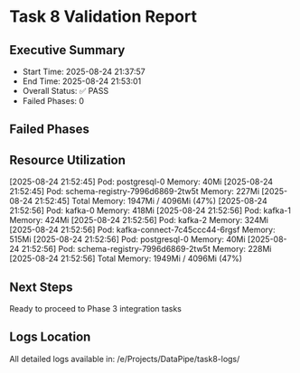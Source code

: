 # Task 8 Validation Report

## Executive Summary
- Start Time: 2025-08-24 21:37:57
- End Time: 2025-08-24 21:53:01
- Overall Status: ✅ PASS
- Failed Phases: 0

## Failed Phases


## Resource Utilization
[2025-08-24 21:52:45] Pod: postgresql-0 Memory: 40Mi
[2025-08-24 21:52:45] Pod: schema-registry-7996d6869-2tw5t Memory: 227Mi
[2025-08-24 21:52:45] Total Memory: 1947Mi / 4096Mi (47%)
[2025-08-24 21:52:56] Pod: kafka-0 Memory: 418Mi
[2025-08-24 21:52:56] Pod: kafka-1 Memory: 424Mi
[2025-08-24 21:52:56] Pod: kafka-2 Memory: 324Mi
[2025-08-24 21:52:56] Pod: kafka-connect-7c45ccc44-6rgsf Memory: 515Mi
[2025-08-24 21:52:56] Pod: postgresql-0 Memory: 40Mi
[2025-08-24 21:52:56] Pod: schema-registry-7996d6869-2tw5t Memory: 228Mi
[2025-08-24 21:52:56] Total Memory: 1949Mi / 4096Mi (47%)

## Next Steps
Ready to proceed to Phase 3 integration tasks

## Logs Location
All detailed logs available in: /e/Projects/DataPipe/task8-logs/
